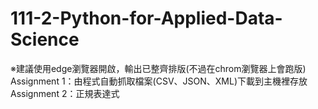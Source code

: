 # 111-2-Python-for-Applied-Data-Science  
※建議使用edge瀏覽器開啟，輸出已整齊排版(不過在chrom瀏覽器上會跑版)  
Assignment 1：由程式自動抓取檔案(CSV、JSON、XML)下載到主機裡存放  
Assignment 2：正規表達式
